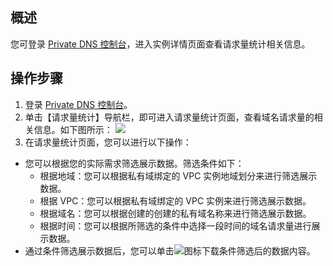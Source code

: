 ## 概述
您可登录 [Private DNS 控制台](https://console.cloud.tencent.com/privatedns)，进入实例详情页面查看请求量统计相关信息。

## 操作步骤
1. 登录 [Private DNS 控制台](https://console.cloud.tencent.com/privatedns)。
2. 单击【请求量统计】导航栏，即可进入请求量统计页面，查看域名请求量的相关信息。如下图所示：
![](https://main.qcloudimg.com/raw/0f0a4595b5221615368472241870667b.png)
3. 在请求量统计页面，您可以进行以下操作：
 - 您可以根据您的实际需求筛选展示数据。筛选条件如下：
    - 根据地域：您可以根据私有域绑定的 VPC 实例地域划分来进行筛选展示数据。
    - 根据 VPC：您可以根据私有域绑定的 VPC 实例来进行筛选展示数据。
    - 根据域名：您可以根据创建的创建的私有域名称来进行筛选展示数据。
    - 根据时间：您可以根据所筛选的条件中选择一段时间的域名请求量进行展示数据。
 - 通过条件筛选展示数据后，您可以单击![](https://main.qcloudimg.com/raw/84edaa435ee2a55af63f4db079cb73a3.png)图标下载条件筛选后的数据内容。
